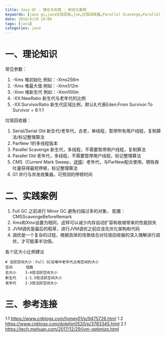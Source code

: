 ```yaml
---
title: Java GC - 理论与实践 - 附优化案例
keywords: [java gc,java垃圾回收,jvm,垃圾回收器,Parallel Scavenge,Parallel Old]
date: 2019/4/29 19:00
tags: [java]
categories: java
---
```

# 一、理论知识
常见参数：
1. -Xms 堆初始化    例如：-Xms256m
2. -Xmx 堆最大值    例如：-Xmx512m
3. -Xmn 堆新生代    例如：-Xmn100m
4. -XX:NewRatio   新生代与老年代的比例
5. -XX:SurvivorRatio 新生代区域比例，默认8,代表Eden:From Survivor:To Survivor = 8:1:1

垃圾回收器：
1. Serial/Serial Old 新生代/老年代，古老，单线程，暂停所有用户线程，复制算法/标记整理算法
2. ParNew 1的多线程版本
3. Parallel Scavenge 新生代，多线程，不需要暂停用户线程，复制算法
4. Parallel Old 老年代，多线程，不需要暂停用户线程，标记整理算法
5. CMS（Current Mark Sweep，[详情](http://www.importnew.com/2782.html)）老年代，与ParNew配合使用，牺牲吞吐量获得最短停顿，标记整理算法
6. G1 并行与并发收集器，可预测的停顿时间

# 二、实践案例
1. Full GC 之前进行 Minor GC 避免扫描过多的对象， 配置：CMSScavengeBeforeRemark
2. Xms和Xmx设置为相同，这样可以减少内存自动扩容和收缩带来的性能损失
3. JVM调优是最后的稻草，进行JVM调优之前应该先优化架构和代码
4. 调优是一个复杂的过程，根据具体的场景结合对垃圾回收器的深入理解进行调优，才可能事半功倍。

各个区大小比例建议
```
# 活跃空间大小：Full GC后堆中老年代占用空间的大小
空间      倍数
总大小    3-4倍活跃空间大小
新生代    1-1.5倍活跃空间大小
老年代    2-3倍活跃空间大小
```
<!--more-->
# 三、参考连接
1.1 https://www.cnblogs.com/honey01/p/9475726.html
1.2 https://www.cnblogs.com/dolphin0520/p/3783345.html
2.1 https://tech.meituan.com/2017/12/29/jvm-optimize.html
